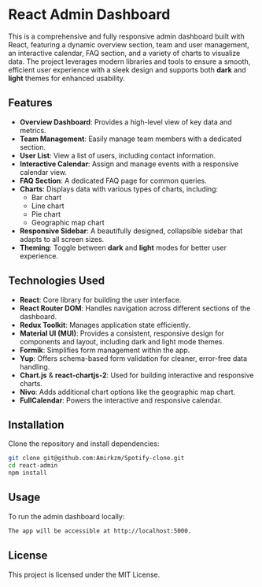 # React Admin Dashboard

This is a comprehensive and fully responsive admin dashboard built with React, featuring a dynamic overview section, team and user management, an interactive calendar, FAQ section, and a variety of charts to visualize data. The project leverages modern libraries and tools to ensure a smooth, efficient user experience with a sleek design and supports both **dark** and **light** themes for enhanced usability.

## Features

- **Overview Dashboard**: Provides a high-level view of key data and metrics.
- **Team Management**: Easily manage team members with a dedicated section.
- **User List**: View a list of users, including contact information.
- **Interactive Calendar**: Assign and manage events with a responsive calendar view.
- **FAQ Section**: A dedicated FAQ page for common queries.
- **Charts**: Displays data with various types of charts, including:
  - Bar chart
  - Line chart
  - Pie chart
  - Geographic map chart
- **Responsive Sidebar**: A beautifully designed, collapsible sidebar that adapts to all screen sizes.
- **Theming**: Toggle between **dark** and **light** modes for better user experience.

## Technologies Used

- **React**: Core library for building the user interface.
- **React Router DOM**: Handles navigation across different sections of the dashboard.
- **Redux Toolkit**: Manages application state efficiently.
- **Material UI (MUI)**: Provides a consistent, responsive design for components and layout, including dark and light mode themes.
- **Formik**: Simplifies form management within the app.
- **Yup**: Offers schema-based form validation for cleaner, error-free data handling.
- **Chart.js** & **react-chartjs-2**: Used for building interactive and responsive charts.
- **Nivo**: Adds additional chart options like the geographic map chart.
- **FullCalendar**: Powers the interactive and responsive calendar.

## Installation

Clone the repository and install dependencies:

```bash
git clone git@github.com:Amirkzm/Spotify-clone.git
cd react-admin
npm install
```

## Usage

To run the admin dashboard locally:

```bash
The app will be accessible at http://localhost:5000.
```

## License

This project is licensed under the MIT License.
